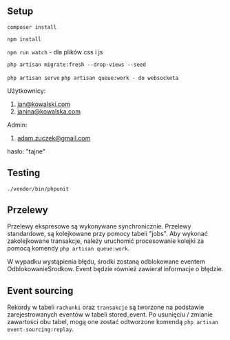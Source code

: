 ## Setup

`composer install`

`npm install`

`npm run watch` - dla plików css i js


`php artisan migrate:fresh --drop-views --seed`

`php artisan serve`
`php artisan queue:work - do websocketa`

Użytkownicy:
1. jan@kowalski.com
2. janina@kowalska.com

Admin:

1. adam.zuczek@gmail.com

hasło: "tajne"

## Testing

`./vendor/bin/phpunit`

## Przelewy

Przelewy ekspresowe są wykonywane synchronicznie. Przelewy standardowe, są kolejkowane przy pomocy tabeli "jobs". Aby wykonać zakolejkowane transakcje, należy uruchomić procesowanie kolejki za pomocą komendy `php artisan queue:work`.

W wypadku wystąpienia błędu, środki zostaną odblokowane eventem OdblokowanieSrodkow. Event będzie również zawierał informacje o błędzie.

## Event sourcing

Rekordy w tabeli `rachunki` oraz `transakcje` są tworzone na podstawie zarejestrowanych eventów w tabeli stored_event. Po usunięciu / zmianie zawartości obu tabel, mogą one zostać odtworzone komendą `php artisan event-sourcing:replay`.
